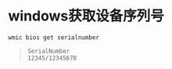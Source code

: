 # windows获取设备序列号

```batch
wmic bios get serialnumber
```

> ```text
> SerialNumber
> 12345/12345678
> ```
